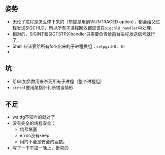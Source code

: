 ## 姿势

- 无论子进程是怎么停下来的（前提是用到WUNTRACED option），都会给父进程发送SIGCHLD，所以所有子进程回收都应该在`sigchld_handler`中处理。
- 相对的，SIGINT和SIGTSTP的handler只需要负责给前台进程发送信号就行了。
- Shell 应该要给所有fork出来的子进程换组：`setpgid(0, 0)`
- 

## 坑

- 给kill加负数用来杀死所有子进程（整个进程组）
- `strtol`要用尾指针判断错误情形

## 不足

- waitfg不知咋的就对了
- 没有完全的线程安全：
    - 信号堵塞
    - errno没有keep
    - 用的不全是安全的函数。
- 写了一下午加一晚上，挺菜的